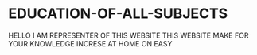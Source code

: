 # EDUCATION-OF-ALL-SUBJECTS
HELLO I AM REPRESENTER OF THIS WEBSITE THIS WEBSITE MAKE FOR YOUR KNOWLEDGE INCRESE AT HOME ON EASY
